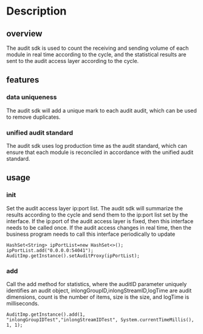 # Description
## overview
The audit sdk is used to count the receiving and sending volume of each module in real time according to the cycle, 
and the statistical results are sent to the audit access layer according to the cycle.

## features
### data uniqueness
The audit sdk will add a unique mark to each audit audit, which can be used to remove duplicates.

### unified audit standard
The audit sdk uses log production time as the audit standard, 
which can ensure that each module is reconciled in accordance with the unified audit standard.

## usage
### init
Set the audit access layer ip:port list. The audit sdk will summarize the results according to the cycle 
and send them to the ip:port list set by the interface.
If the ip:port of the audit access layer is fixed, then this interface needs to be called once. 
If the audit access changes in real time, then the business program needs to call this interface periodically to update

    HashSet<String> ipPortList=new HashSet<>();
    ipPortList.add("0.0.0.0:54041");
    AuditImp.getInstance().setAuditProxy(ipPortList);

### add
Call the add method for statistics, where the auditID parameter uniquely identifies an audit object,
inlongGroupID,inlongStreamID,logTime are audit dimensions, count is the number of items, size is the size, and logTime is milliseconds.

    AuditImp.getInstance().add(1, "inlongGroupIDTest","inlongStreamIDTest", System.currentTimeMillis(), 1, 1);